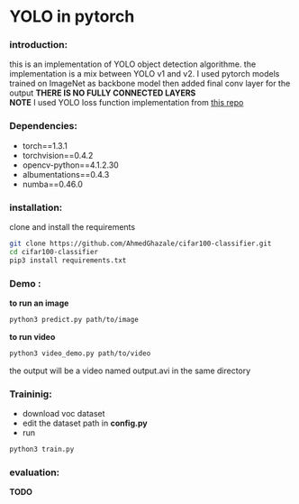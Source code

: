 # YOLO in pytorch

### introduction:
this is an implementation of YOLO object detection algorithme.
the implementation is a mix between YOLO v1 and v2.
I used pytorch models trained on ImageNet as backbone model then added final conv layer for the output  **THERE IS NO FULLY CONNECTED LAYERS**   
**NOTE** I used YOLO loss function implementation from [this repo](https://github.com/xiongzihua/pytorch-YOLO-v1)
### Dependencies:
* torch==1.3.1
* torchvision==0.4.2
* opencv-python==4.1.2.30
* albumentations==0.4.3
* numba==0.46.0
### installation:
clone and install the requirements
```bash
git clone https://github.com/AhmedGhazale/cifar100-classifier.git
cd cifar100-classifier
pip3 install requirements.txt
```
### Demo :
**to run an image**
```bash
python3 predict.py path/to/image
```
**to run video**
```bash
python3 video_demo.py path/to/video
```
the output will be a video named output.avi in the same directory

### Traininig:
* download voc dataset
* edit the dataset path in **config.py** 
* run 
```bash
python3 train.py
```
### evaluation:
**TODO**


